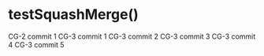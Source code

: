 # testSquashMerge()

CG-2 commit 1
CG-3 commit 1
CG-3 commit 2
CG-3 commit 3
CG-3 commit 4
CG-3 commit 5
